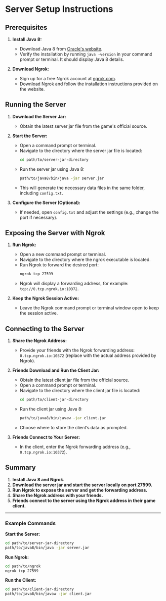 # Server Setup Instructions

## Prerequisites

1. **Install Java 8:**
   - Download Java 8 from [Oracle's website](https://www.oracle.com/java/technologies/javase/javase-jdk8-downloads.html).
   - Verify the installation by running `java -version` in your command prompt or terminal. It should display Java 8 details.

2. **Download Ngrok:**
   - Sign up for a free Ngrok account at [ngrok.com](https://ngrok.com/).
   - Download Ngrok and follow the installation instructions provided on the website.

## Running the Server

1. **Download the Server Jar:**
   - Obtain the latest server jar file from the game's official source.

2. **Start the Server:**
   - Open a command prompt or terminal.
   - Navigate to the directory where the server jar file is located:
     ```sh
     cd path/to/server-jar-directory
     ```
   - Run the server jar using Java 8:
     ```sh
     path/to/java8/bin/java -jar server.jar
     ```
   - This will generate the necessary data files in the same folder, including `config.txt`.

3. **Configure the Server (Optional):**
   - If needed, open `config.txt` and adjust the settings (e.g., change the port if necessary).

## Exposing the Server with Ngrok

1. **Run Ngrok:**
   - Open a new command prompt or terminal.
   - Navigate to the directory where the ngrok executable is located.
   - Run Ngrok to forward the desired port:
     ```sh
     ngrok tcp 27599
     ```
   - Ngrok will display a forwarding address, for example: `tcp://0.tcp.ngrok.io:10372`.

2. **Keep the Ngrok Session Active:**
   - Leave the Ngrok command prompt or terminal window open to keep the session active.

## Connecting to the Server

1. **Share the Ngrok Address:**
   - Provide your friends with the Ngrok forwarding address: `0.tcp.ngrok.io:10372` (replace with the actual address provided by Ngrok).

2. **Friends Download and Run the Client Jar:**
   - Obtain the latest client jar file from the official source.
   - Open a command prompt or terminal.
   - Navigate to the directory where the client jar file is located:
     ```sh
     cd path/to/client-jar-directory
     ```
   - Run the client jar using Java 8:
     ```sh
     path/to/java8/bin/javaw -jar client.jar
     ```
   - Choose where to store the client’s data as prompted.

3. **Friends Connect to Your Server:**
   - In the client, enter the Ngrok forwarding address (e.g., `0.tcp.ngrok.io:10372`).

## Summary

1. **Install Java 8 and Ngrok.**
2. **Download the server jar and start the server locally on port 27599.**
3. **Run Ngrok to expose the server and get the forwarding address.**
4. **Share the Ngrok address with your friends.**
5. **Friends connect to the server using the Ngrok address in their game client.**

---

### Example Commands

**Start the Server:**
```sh
cd path/to/server-jar-directory
path/to/java8/bin/java -jar server.jar
```

**Run Ngrok:**

```sh
cd path/to/ngrok
ngrok tcp 27599
```

**Run the Client:**

```sh
cd path/to/client-jar-directory
path/to/java8/bin/javaw -jar client.jar
```
